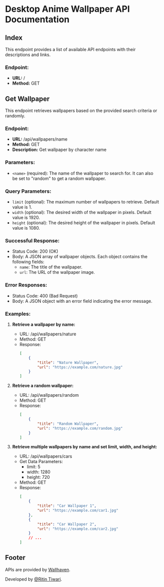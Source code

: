 # Desktop Anime Wallpaper API Documentation

## Index
This endpoint provides a list of available API endpoints with their descriptions and links.

### Endpoint:
- **URL:** /
- **Method:** GET

## Get Wallpaper
This endpoint retrieves wallpapers based on the provided search criteria or randomly.

### Endpoint:
- **URL:** /api/wallpapers/name
- **Method:** GET
- **Description:** Get wallpaper by character name

### Parameters:
- `<name>` (required): The name of the wallpaper to search for. It can also be set to "random" to get a random wallpaper.

### Query Parameters:
- `limit` (optional): The maximum number of wallpapers to retrieve. Default value is 1.
- `width` (optional): The desired width of the wallpaper in pixels. Default value is 1920.
- `height` (optional): The desired height of the wallpaper in pixels. Default value is 1080.

### Successful Response:
- Status Code: 200 (OK)
- Body: A JSON array of wallpaper objects. Each object contains the following fields:
  - `name`: The title of the wallpaper.
  - `url`: The URL of the wallpaper image.

### Error Responses:
- Status Code: 400 (Bad Request)
- Body: A JSON object with an error field indicating the error message.

### Examples:
1. **Retrieve a wallpaper by name:**
   - URL: /api/wallpapers/nature
   - Method: GET
   - Response:
     ```json
     [
         {
             "title": "Nature Wallpaper",
             "url": "https://example.com/nature.jpg"
         }
     ]
     ```

2. **Retrieve a random wallpaper:**
   - URL: /api/wallpapers/random
   - Method: GET
   - Response:
     ```json
     [
         {
             "title": "Random Wallpaper",
             "url": "https://example.com/random.jpg"
         }
     ]
     ```

3. **Retrieve multiple wallpapers by name and set limit, width, and height:**
   - URL: /api/wallpapers/cars
   - Get Data Parameters:
     - limit: 5
     - width: 1280
     - height: 720
   - Method: GET
   - Response:
     ```json
     [
         {
             "title": "Car Wallpaper 1",
             "url": "https://example.com/car1.jpg"
         },
         {
             "title": "Car Wallpaper 2",
             "url": "https://example.com/car2.jpg"
         }
         // ...
     ]
     ```

## Footer
APIs are provided by [Wallhaven](https://wallhaven.cc/).

Developed by [@Ritin Tiwari](https://www.github.com/ritin0204).
